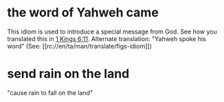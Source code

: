 # the word of Yahweh came

This idiom is used to introduce a special message from God. See how you translated this in [1 Kings 6:11](../06/11.md). Alternate translation: "Yahweh spoke his word" (See: [[rc://en/ta/man/translate/figs-idiom]])

# send rain on the land

"cause rain to fall on the land"

